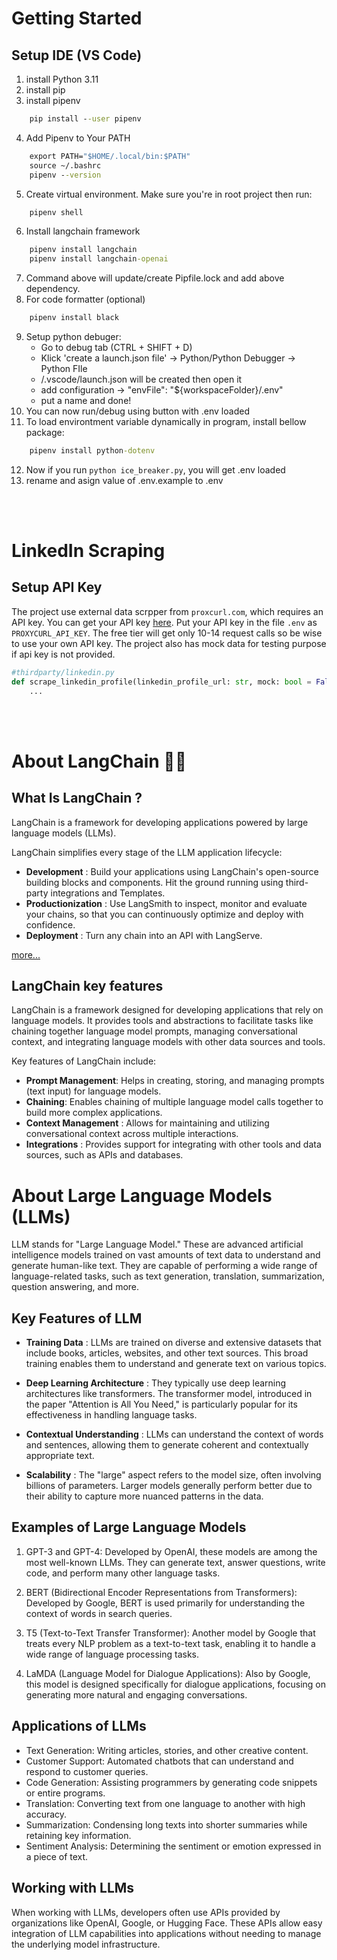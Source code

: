 # Getting Started

## Setup IDE (VS Code)

1. install Python 3.11
2. install pip
3. install pipenv
```cmd
    pip install --user pipenv
```
4. Add Pipenv to Your PATH
```cmd
    export PATH="$HOME/.local/bin:$PATH"
    source ~/.bashrc
    pipenv --version
```
5. Create virtual environment. Make sure you're in root project then run:
```cmd
    pipenv shell
```
6. Install langchain framework
```cmd
    pipenv install langchain
    pipenv install langchain-openai
```
7. Command above will update/create Pipfile.lock and add above dependency.
8. For code formatter (optional)
```cmd
    pipenv install black
```
9. Setup python debuger:
    - Go to debug tab (CTRL + SHIFT + D)
    - Klick 'create a launch.json file' -> Python/Python Debugger -> Python FIle
    - /.vscode/launch.json will be created then open it
    - add configuration -> "envFile": "${workspaceFolder}/.env"
    - put a name and done!
10. You can now run/debug using button with .env loaded
11. To load environtment variable dynamically in program, install bellow package:
```cmd
    pipenv install python-dotenv
```
12. Now if you run ```python ice_breaker.py```, you will get .env loaded
13. rename and asign value of .env.example to .env

<br><br>

# LinkedIn Scraping

## Setup API Key 

The project use external data scrpper from `proxcurl.com`, which requires an API key. You can get your API key [here](https://proxcurl.com/). Put your API key in the file `.env` as `PROXYCURL_API_KEY`. The free tier will get only 10-14 request calls so be wise to use your own API key. The project also has mock data for testing purpose if api key is not provided.
```python
#thirdparty/linkedin.py
def scrape_linkedin_profile(linkedin_profile_url: str, mock: bool = False):
    ...
```
<br><br>

# About LangChain 🦜️🔗

## What Is LangChain ?

LangChain is a framework for developing applications powered by large language models (LLMs).

LangChain simplifies every stage of the LLM application lifecycle:

- <b>Development</b> : Build your applications using LangChain's open-source building blocks and components. Hit the ground running using third-party integrations and Templates.
- <b>Productionization</b> : Use LangSmith to inspect, monitor and evaluate your chains, so that you can continuously optimize and deploy with confidence.
- <b>Deployment</b> : Turn any chain into an API with LangServe.

[more...](https://python.langchain.com/v0.2/docs/introduction/)

## LangChain key features

LangChain is a framework designed for developing applications that rely on language models. It provides tools and abstractions to facilitate tasks like chaining together language model prompts, managing conversational context, and integrating language models with other data sources and tools.

Key features of LangChain include:

- <b>Prompt Management</b>: Helps in creating, storing, and managing prompts (text input) for language models.
- <b>Chaining</b>: Enables chaining of multiple language model calls together to build more complex applications.
- <b>Context Management</b> : Allows for maintaining and utilizing conversational context across multiple interactions.
- <b>Integrations</b> : Provides support for integrating with other tools and data sources, such as APIs and databases.

# About Large Language Models (LLMs)

LLM stands for "Large Language Model." These are advanced artificial intelligence models trained on vast amounts of text data to understand and generate human-like text. They are capable of performing a wide range of language-related tasks, such as text generation, translation, summarization, question answering, and more.

## Key Features of LLM

- <b>Training Data</b> : LLMs are trained on diverse and extensive datasets that include books, articles, websites, and other text sources. This broad training enables them to understand and generate text on various topics.

- <b>Deep Learning Architecture</b> : They typically use deep learning architectures like transformers. The transformer model, introduced in the paper "Attention is All You Need," is particularly popular for its effectiveness in handling language tasks.

- <b>Contextual Understanding</b> : LLMs can understand the context of words and sentences, allowing them to generate coherent and contextually appropriate text.

- <b>Scalability</b> : The "large" aspect refers to the model size, often involving billions of parameters. Larger models generally perform better due to their ability to capture more nuanced patterns in the data.

## Examples of Large Language Models
1. GPT-3 and GPT-4: Developed by OpenAI, these models are among the most well-known LLMs. They can generate text, answer questions, write code, and perform many other language tasks.

2. BERT (Bidirectional Encoder Representations from Transformers): Developed by Google, BERT is used primarily for understanding the context of words in search queries.

3. T5 (Text-to-Text Transfer Transformer): Another model by Google that treats every NLP problem as a text-to-text task, enabling it to handle a wide range of language processing tasks.

4. LaMDA (Language Model for Dialogue Applications): Also by Google, this model is designed specifically for dialogue applications, focusing on generating more natural and engaging conversations.

## Applications of LLMs

- Text Generation: Writing articles, stories, and other creative content.
- Customer Support: Automated chatbots that can understand and respond to customer queries.
- Code Generation: Assisting programmers by generating code snippets or entire programs.
- Translation: Converting text from one language to another with high accuracy.
- Summarization: Condensing long texts into shorter summaries while retaining key information.
- Sentiment Analysis: Determining the sentiment or emotion expressed in a piece of text.

## Working with LLMs

When working with LLMs, developers often use APIs provided by organizations like OpenAI, Google, or Hugging Face. These APIs allow easy integration of LLM capabilities into applications without needing to manage the underlying model infrastructure.

